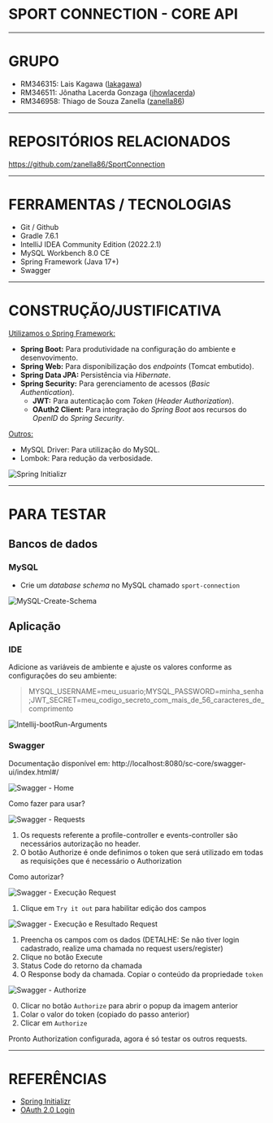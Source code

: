 # SPORT CONNECTION - CORE API

---

# GRUPO

- RM346315: Lais Kagawa ([lakagawa](https://github.com/lakagawa))
- RM346511: Jônatha Lacerda Gonzaga ([jhowlacerda](https://github.com/jhowlacerda))
- RM346958: Thiago de Souza Zanella ([zanella86](https://github.com/zanella86))

---

# REPOSITÓRIOS RELACIONADOS

https://github.com/zanella86/SportConnection

---

# FERRAMENTAS / TECNOLOGIAS

- Git / Github
- Gradle 7.6.1
- IntelliJ IDEA Community Edition (2022.2.1)
- MySQL Workbench 8.0 CE
- Spring Framework (Java 17+)
- Swagger

---

# CONSTRUÇÃO/JUSTIFICATIVA

<u>Utilizamos o Spring Framework:</u>

- **Spring Boot:** Para produtividade na configuração do ambiente e desenvovimento.
- **Spring Web:** Para disponibilização dos _endpoints_ (Tomcat embutido).
- **Spring Data JPA:** Persistência via _Hibernate_.
- **Spring Security:** Para gerenciamento de acessos (_Basic Authentication_).
  - **JWT:** Para autenticação com _Token_ (_Header Authorization_).
  - **OAuth2 Client:** Para integração do _Spring Boot_ aos recursos do _OpenID_ do _Spring Security_.

<u>Outros:</u>

- MySQL Driver: Para utilização do MySQL.
- Lombok: Para redução da verbosidade.

![Spring Initializr](docs/spring-initializr-setup.PNG)

---

# PARA TESTAR

## Bancos de dados

### MySQL

- Crie um *database schema* no MySQL chamado `sport-connection`

![MySQL-Create-Schema](docs/mysql-schema-create.PNG)

## Aplicação

### IDE

Adicione as variáveis de ambiente e ajuste os valores conforme as configurações do seu ambiente:

> MYSQL_USERNAME=meu_usuario;MYSQL_PASSWORD=minha_senha;JWT_SECRET=meu_codigo_secreto_com_mais_de_56_caracteres_de_comprimento

![Intellij-bootRun-Arguments](docs/intellij-bootrun-arguments.PNG)

### Swagger

Documentação disponível em: http://localhost:8080/sc-core/swagger-ui/index.html#/

![Swagger - Home](docs/swagger.png)

Como fazer para usar?

![Swagger - Requests](docs/swagger_auth.png)

1. Os requests referente a profile-controller e events-controller são necessários autorização no header.
2. O botão Authorize é onde definimos o token que será utilizado em todas as requisições que é necessário o Authorization

Como autorizar?

![Swagger - Execução Request](docs/swagger_auth_try_token.png)

1. Clique em `Try it out` para habilitar edição dos campos

![Swagger - Execução e Resultado Request](docs/swagger_auth_try_result.png)

1. Preencha os campos com os dados (DETALHE: Se não tiver login cadastrado, realize uma chamada no request users/register)
2. Clique no botão Execute
3. Status Code do retorno da chamada
4. O Response body da chamada. Copiar o conteúdo da propriedade `token`

![Swagger - Authorize](docs/swagger_auth_token_fill.png)

0. Clicar no botão `Authorize` para abrir o popup da imagem anterior
1. Colar o valor do token (copiado do passo anterior)
2. Clicar em `Authorize`

Pronto Authorization configurada, agora é só testar os outros requests.

---

# REFERÊNCIAS

- [Spring Initializr](https://start.spring.io/)
- [OAuth 2.0 Login](https://docs.spring.io/spring-security/reference/servlet/oauth2/login/index.html)
